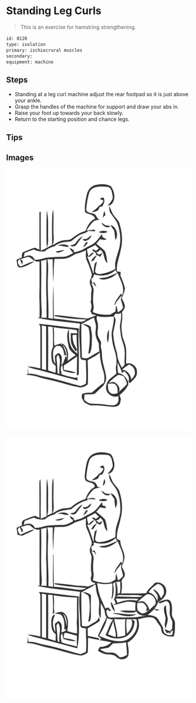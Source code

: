 # Standing Leg Curls
> This is an exercise for hamstring strengthening.

``` 
id: 0120 
type: isolation 
primary: ischiocrural muscles 
secondary:  
equipment: machine 
``` 

## Steps

 - Standing at a leg curl machine adjust the rear footpad so it is just above your ankle.
 - Grasp the handles of the machine for support and draw your abs in.
 - Raise your foot up towards your back slowly.
 - Return to the starting position and chance legs.

## Tips


## Images

![](./../svg/0120-relaxation.svg)

![](./../svg/0120-tension.svg)
